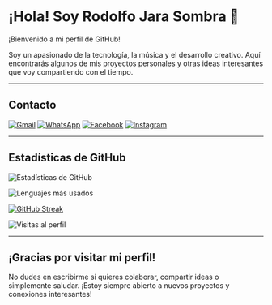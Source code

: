 # ¡Hola! Soy Rodolfo Jara Sombra 🤟

¡Bienvenido a mi perfil de GitHub!

Soy un apasionado de la tecnología, la música y el desarrollo creativo. Aquí encontrarás algunos de mis proyectos personales y otras ideas interesantes que voy compartiendo con el tiempo.

---

## Contacto

[![Gmail](https://img.shields.io/badge/Gmail-D14836?style=for-the-badge&logo=gmail&logoColor=white)](mailto:adguardtchgo@gmail.com)
[![WhatsApp](https://img.shields.io/badge/WhatsApp-25D366?style=for-the-badge&logo=whatsapp&logoColor=white)](https://wa.me/+5356639178)
[![Facebook](https://img.shields.io/badge/Facebook-1877F2?style=for-the-badge&logo=facebook&logoColor=white)](https://www.facebook.com/rodolfo.jara.264731?mibextid=ZbWKwL)
[![Instagram](https://img.shields.io/badge/Instagram-E4405F?style=for-the-badge&logo=instagram&logoColor=white)](https://www.instagram.com/rodolfo_jara_sombra?igsh=MXdpNWdmZDJwN3o1MA==)

---

## Estadísticas de GitHub

![Estadísticas de GitHub](https://github-readme-stats.vercel.app/api?username=adguardtch&show_icons=true&theme=radical)

![Lenguajes más usados](https://github-readme-stats.vercel.app/api/top-langs/?username=adguardtch&layout=compact&theme=radical)

[![GitHub Streak](https://github-readme-streak-stats.herokuapp.com?user=adguardtch&theme=dracula&hide_border=verdadero&locale=es&short_numbers=)](https://git.io/streak-stats)

![Visitas al perfil](https://komarev.com/ghpvc/?username=adguardtch&color=blue)

---

## ¡Gracias por visitar mi perfil!

No dudes en escribirme si quieres colaborar, compartir ideas o simplemente saludar. ¡Estoy siempre abierto a nuevos proyectos y conexiones interesantes!
